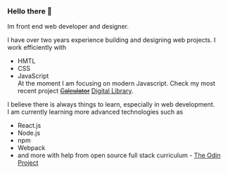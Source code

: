 ### Hello there 👋

Im front end web developer and designer.

I have over two years experience building and designing web projects. I work efficiently with  
- HMTL  
- CSS  
- JavaScript  
At the moment I am focusing on modern Javascript. Check my most recent project [~~Calculator~~](https://github.com/karolisdavli/calculator) [Digital Library](https://github.com/karolisdavli/library).

I believe there is always things to learn, especially in web development.  
I am currently learning more advanced technologies such as  
- React.js  
- Node.js  
- npm  
- Webpack 
- and more with help from open source full stack curriculum - [The Odin Project](https://www.theodinproject.com/)
